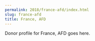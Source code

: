 ```yaml
---
permalink: 2018/france-afd/index.html
slug: france-afd
title: France, AFD
---
```


Donor profile for France, AFD goes here.
